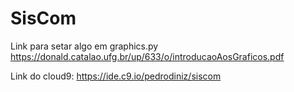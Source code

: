 # SisCom

Link para setar algo em graphics.py
https://donald.catalao.ufg.br/up/633/o/introducaoAosGraficos.pdf 

Link do cloud9: https://ide.c9.io/pedrodiniz/siscom

